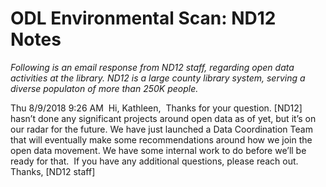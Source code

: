 #  ODL Environmental Scan: ND12 Notes

*Following is an email response from ND12 staff, regarding open data activities at the library. ND12 is a large county library system, serving a diverse populaton of more than 250K people.*

​Thu 8/9/2018 9:26 AM
​
​Hi, Kathleen,
​
​Thanks for your question. [ND12] hasn’t done any significant projects around open data as of yet, but it’s on our radar for the future. We have just launched a Data Coordination Team that will eventually make some recommendations around how we join the open data movement. We have some internal work to do before we’ll be ready for that.
​
​If you have any additional questions, please reach out.
​
​Thanks,
[ND12 staff]
​
